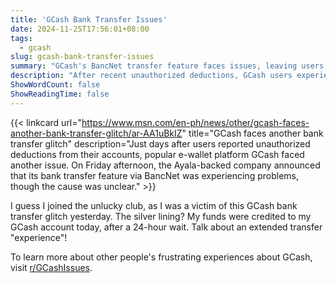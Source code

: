 ```yaml
---
title: 'GCash Bank Transfer Issues'
date: 2024-11-25T17:56:01+08:00
tags:
  - gcash
slug: gcash-bank-transfer-issues
summary: "GCash's BancNet transfer feature faces issues, leaving users waiting for transactions."
description: "After recent unauthorized deductions, GCash users experienced delays with BancNet transfers, with one user waiting 24 hours for their funds."
ShowWordCount: false
ShowReadingTime: false
---
```

{{< linkcard url="https://www.msn.com/en-ph/news/other/gcash-faces-another-bank-transfer-glitch/ar-AA1uBkIZ" title="GCash faces another bank transfer glitch" description="Just days after users reported unauthorized deductions from their accounts, popular e-wallet platform GCash faced another issue. On Friday afternoon, the Ayala-backed company announced that its bank transfer feature via BancNet was experiencing problems, though the cause was unclear." >}}

I guess I joined the unlucky club, as I was a victim of this GCash bank transfer glitch yesterday. The silver lining? My funds were credited to my GCash account today, after a 24-hour wait. Talk about an extended transfer "experience"!

To learn more about other people's frustrating experiences about GCash, visit [r/GCashIssues](https://www.reddit.com/r/GCashIssues/).